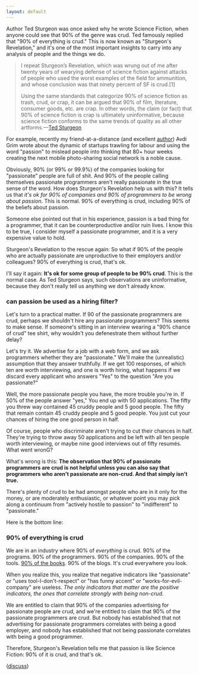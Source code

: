 ```yaml
---
layout: default
---
```


Author Ted Sturgeon was once asked why he wrote Science Fiction, when anyone could see that 90% of the genre was crud. Ted famously replied that "90% of everything is crud." This is now known as "Sturgeon's Revelation," and it's one of the most important insights to carry into any analysis of people and the things we do.

> I repeat Sturgeon’s Revelation, which was wrung out of me after twenty years of wearying defense of science fiction against attacks of people who used the worst examples of the field for ammunition, and whose conclusion was that ninety percent of SF is crud.[1]
>
> Using the same standards that categorize 90% of science fiction as trash, crud, or crap, it can be argued that 90% of film, literature, consumer goods, etc. are crap. In other words, the claim (or fact) that 90% of science fiction is crap is ultimately uninformative, because science fiction conforms to the same trends of quality as all other artforms.—[Ted Sturgeon](https://en.wikipedia.org/wiki/Sturgeon's_Law)

For example, recently my friend-at-a-distance (and excellent [author](https://shiprise.dpdcart.com)) Avdi Grim wrote about the dynamic of startups trawling for labour and using the word "passion" to mislead people into thinking that 80+ hour weeks creating the next mobile photo-sharing social network is a noble cause.

Obviously, 90% (or 99% or 99.9%) of the companies looking for "passionate" people are full of shit. And 90% of the people calling themselves passionate programmers aren't really passionate in the true sense of the word. How does Sturgeon's Revelation help us with this? It tells us that *it's ok for 90% of companies and 90% of programmers to be wrong about passion*. This is normal. 90% of everything is crud, including 90% of the beliefs about passion.

Someone else pointed out that in his experience, passion is a bad thing for a programmer, that it can be counterproductive and/or ruin lives. I know this to be true, I consider myself a passionate programmer, and it is a very expensive value to hold.

Sturgeon's Revelation to the rescue again: So what if 90% of the people who are actually passionate are unproductive to their employers and/or colleagues? 90% of everything is crud, that's ok.

I'll say it again: **It's ok for some group of people to be 90% crud**. This is the normal case. As Ted Sturgeon says, such observations are uninformative, because they don't really tell us anything we don't already know.

### can passion be used as a hiring filter?

Let's turn to a practical matter. If 90 of the passionate programmers are crud, perhaps we shouldn't hire any passionate programmers? This seems to make sense. If someone's sitting in an interview wearing a "90% chance of crud" tee shirt, why wouldn't you defenestrate them without further delay?

Let's try it. We advertise for a job with a web form, and we ask programmers whether they are "passionate." We'll make the (unrealistic) assumption that they answer truthfully. If we get 100 responses, of which ten are worth interviewing, and one is worth hiring, what happens if we discard every applicant who answers "Yes" to the question "Are you passionate?"

Well, the more passionate people you have, the more trouble you're in. If 50% of the people answer "yes," You end up with 50 applications. The fifty you threw way contained 45 cruddy people and 5 good people. The fifty that remain contain 45 cruddy people and 5 good people. You just cut your chances of hiring the one good person in half.

Of course, people who discriminate aren't trying to cut their chances in half. They're trying to throw away 50 applications and be left with all ten people worth interviewing, or maybe nine good interviews out of fifty resumés. What went wronG?

What's wrong is this: **The observation that 90% of passionate programmers are crud is not helpful unless you can also say that programmers who aren't passionate are non-crud. And that simply isn't true.**

There's plenty of crud to be had amongst people who are in it only for the money, or are moderately enthusiastic, or whatever point you may pick along a continuum from "actively hostile to passion" to "indifferent" to "passionate."

Here is the bottom line:

### 90% of everything is crud

We are in an industry where 90% of *everything* is crud. 90% of the programs. 90% of the programmers. 90% of the companies. 90% of the tools. [90% of the books](https://leanpub.com/u/raganwald). 90% of the blogs. It's crud everywhere you look.

When you realize this, you realize that negative indicators like "passionate" or "uses tool-I-don't-respect" or "has funny accent" or "works-for-evil-company" are useless. *The only indicators that matter are the positive indicators, the ones that correlate strongly with being non-crud.*

We are entitled to claim that 90% of the companies advertising for passionate people are crud, and we're entitled to claim that 90% of the passionate programmers are crud. But nobody has established that not advertising for passionate programmers correlates with being a good employer, and nobody has established that not being passionate correlates with being a good programmer.

Therefore, Sturgeon's Revelation tells me that passion is like Science Fiction: 90% of it is crud, and that's ok.

([discuss](https://news.ycombinator.com/item?id=7171459))